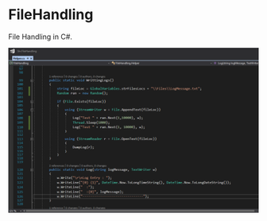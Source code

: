 # FileHandling
File Handling in C#.  <br />


![Code Snippet](https://github.com/shahedbd/FileHandling/blob/master/Sln.FileHandling/FileHandling/OutPut/WrittingLogs.png)
